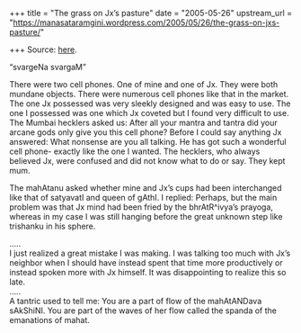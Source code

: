 +++
title = "The grass on Jx’s pasture"
date = "2005-05-26"
upstream_url = "https://manasataramgini.wordpress.com/2005/05/26/the-grass-on-jxs-pasture/"

+++
Source: [here](https://manasataramgini.wordpress.com/2005/05/26/the-grass-on-jxs-pasture/).

“svargeNa svargaM”

There were two cell phones. One of mine and one of Jx. They were both mundane objects. There were numerous cell phones like that in the market. The one Jx possessed was very sleekly designed and was easy to use. The one I possessed was one which Jx coveted but I found very difficult to use. The Mumbai hecklers asked us: After all your mantra and tantra did your arcane gods only give you this cell phone? Before I could say anything Jx answered: What nonsense are you all talking. He has got such a wonderful cell phone- exactly like the one I wanted. The hecklers, who always believed Jx, were confused and did not know what to do or say. They kept mum.

The mahAtanu asked whether mine and Jx’s cups had been interchanged like that of satyavatI and queen of gAthI. I replied: Perhaps, but the main problem was that Jx mind had been fried by the bhrAtR^ivya’s prayoga, whereas in my case I was still hanging before the great unknown step like trishanku in his sphere.

…..  
I just realized a great mistake I was making. I was talking too much with Jx’s neighbor when I should have instead spent that time more productively or instead spoken more with Jx himself. It was disappointing to realize this so late.  
…..  
A tantric used to tell me: You are a part of flow of the mahAtANDava sAkShiNI. You are part of the waves of her flow called the spanda of the emanations of mahat.

